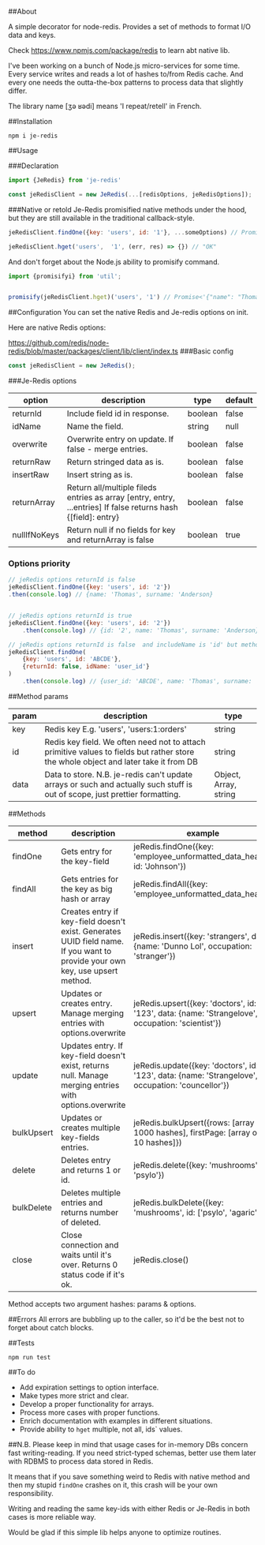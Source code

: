 ##About

A simple decorator for node-redis. Provides a set of methods to format I/O data and keys.

Check https://www.npmjs.com/package/redis to learn abt native lib.

I've been working on a bunch of Node.js micro-services for some time. Every service writes and reads a lot of hashes 
to/from Redis cache. And every one needs the outta-the-box patterns to process data that slightly differ.


The library name [ʒə ʁədi]  means 'I repeat/retell' in French.



##Installation

````shell
npm i je-redis
````


##Usage

###Declaration

````javascript
import {JeRedis} from 'je-redis'

const jeRedisClient = new JeRedis(...[redisOptions, jeRedisOptions]);
````



###Native or retold
Je-Redis promisified native methods under the hood, but they are still available in the traditional callback-style.

````javascript
jeRedisClient.findOne({key: 'users', id: '1'}, ...someOptions) // Promise<Record | null>  

jeRedisClient.hget('users',  '1', (err, res) => {}) // "OK"  
````
And don't forget about the Node.js ability to promisify command.

````javascript
import {promisifyi} from 'util';


promisify(jeRedisClient.hget)('users', '1') // Promise<'{"name": "Thomas", "surname": "Anderson"}'>  
````

##Configuration
You can set the native Redis and Je-redis options on init.

Here are native Redis options:

https://github.com/redis/node-redis/blob/master/packages/client/lib/client/index.ts
###Basic config
````javascript
const jeRedisClient = new JeRedis(); 
````

###Je-Redis options

| option       | description                                                                                                    | type    | default |
|--------------|----------------------------------------------------------------------------------------------------------------|---------|---------|
| returnId     | Include field id in response.                                                                                  | boolean | false   |
| idName       | Name the field.                                                                                                | string  | null    |
| overwrite    | Overwrite entry on update.  If false - merge entries.                                                          | boolean | false   |
| returnRaw    | Return stringed data as is.                                                                                    | boolean | false   |
| insertRaw    | Insert string as is.                                                                                           | boolean | false   |
| returnArray  | Return all/multiple fileds entries as array  [entry, entry, ...entries] If false returns hash {[field]: entry} | boolean | false   |
| nullIfNoKeys | Return null if no fields for key  and returnArray is false                                                     | boolean | true    |


### Options priority
````javascript
// jeRedis options returnId is false
jeRedisClient.findOne({key: 'users', id: '2'})
.then(console.log) // {name: 'Thomas', surname: 'Anderson}


// jeRedis options returnId is true
jeRedisClient.findOne({key: 'users', id: '2'})
    .then(console.log) // {id: '2', name: 'Thomas', surname: 'Anderson}

// jeRedis options returnId is false  and includeName is 'id' but method options overwrite it
jeRedisClient.findOne(
    {key: 'users', id: 'ABCDE'}, 
    {returnId: false, idName: 'user_id'}
)
    .then(console.log) // {user_id: 'ABCDE', name: 'Thomas', surname: 'Anderson}
````

##Method params

| param | description                                                                                                                           | type                  |
|-------|---------------------------------------------------------------------------------------------------------------------------------------|-----------------------|
| key   | Redis key E.g. 'users', 'users:1:orders'                                                                                              | string                |
| id    | Redis key field.  We often need not to attach primitive values to fields  but rather store the whole object and later take it from DB | string                |
| data  | Data to store. N.B. je-redis can't update arrays or such  and actually such stuff is out of scope,  just prettier formatting.         | Object, Array, string |


##Methods

| method     	| description                                                                                                                  	| example                                                                                          	| response              	|
|------------	|------------------------------------------------------------------------------------------------------------------------------	|--------------------------------------------------------------------------------------------------	|-----------------------	|
| findOne    	| Gets entry for the key-field                                                                                                 	| jeRedis.findOne({key: 'employee_unformatted_data_heap', id: 'Johnson'})                          	| Object / null         	|
| findAll    	| Gets entries for the key as big hash or array                                                                                	| jeRedis.findAll({key: 'employee_unformatted_data_heap'})                                         	| Array / Object / null 	|
| insert     	| Creates entry if key-field doesn't exist. Generates UUID field name. If you want to provide your own key, use upsert method. 	| jeRedis.insert({key: 'strangers', data: {name: 'Dunno Lol', occupation: 'stranger'})             	| Object / null         	|
| upsert     	| Updates or creates entry. Manage merging entries with options.overwrite                                                      	| jeRedis.upsert({key: 'doctors', id: '123', data: {name: 'Strangelove', occupation: 'scientist'}) 	| Object                	|
| update     	| Updates entry. If key-field doesn't exist, returns null. Manage merging entries with options.overwrite                        | jeRedis.update({key: 'doctors', id: '123', data: {name: 'Strangelove', occupation: 'councellor'}) | Object      / null       	|
| bulkUpsert 	| Updates or creates multiple key-fields entries.                                                                              	| jeRedis.bulkUpsert({rows: [array of 1000 hashes], firstPage: [array of 10 hashes]})              	| Object                	|
| delete     	| Deletes entry and returns 1 or id.                                                                                           	| jeRedis.delete({key: 'mushrooms', id: 'psylo'})                                                  	| number / string       	|
| bulkDelete 	| Deletes multiple entries and returns number of deleted.                                                                      	| jeRedis.bulkDelete({key: 'mushrooms', id: ['psylo', 'agaric']})                                  	| number                	|
| close      	| Close connection and waits until it's over. Returns 0 status code if it's ok.                                                	| jeRedis.close()                                                                                  	| number                	|

Method accepts two argument hashes: params & options. 

##Errors
All errors are bubbling up to the caller, so it'd be the best not to forget about catch blocks.

##Tests
````shell
npm run test
````

##To do
- Add expiration settings to option interface.
- Make types more strict and clear.
- Develop a proper functionality for arrays.
- Process more cases with proper functions. 
- Enrich documentation with examples in different situations. 
- Provide ability to ``hget`` multiple, not all, ids` values.


 
##N.B.
Please keep in mind that usage cases for in-memory DBs concern fast writing-reading. 
If you need strict-typed schemas, better use them later with RDBMS to process data stored in Redis.


It means that if you save something weird to Redis with native method and then my stupid ``findOne`` crashes on it,
this crash will be your own responsibility.


Writing and reading the same key-ids with either Redis or Je-Redis in both cases is more reliable way.



Would be glad if this simple lib helps anyone to optimize routines.